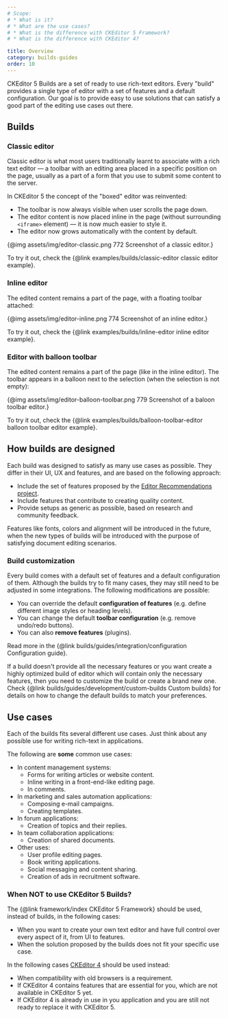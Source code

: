 ```yaml
---
# Scope:
# * What is it?
# * What are the use cases?
# * What is the difference with CKEditor 5 Framework?
# * What is the difference with CKEditor 4?

title: Overview
category: builds-guides
order: 10
---
```


CKEditor 5 Builds are a set of ready to use rich-text editors. Every "build" provides a single type of editor with a set of features and a default configuration. Our goal is to provide easy to use solutions that can satisfy a good part of the editing use cases out there.

## Builds

### Classic editor

Classic editor is what most users traditionally learnt to associate with a rich text editor — a toolbar with an editing area placed in a specific position on the page, usually as a part of a form that you use to submit some content to the server.

In CKEditor 5 the concept of the "boxed" editor was reinvented:

 * The toolbar is now always visible when user scrolls the page down.
 * The editor content is now placed inline in the page (without surrounding `<iframe>` element) — it is now much easier to style it.
 * The editor now grows automatically with the content by default.

{@img assets/img/editor-classic.png 772 Screenshot of a classic editor.}

To try it out, check the {@link examples/builds/classic-editor classic editor example}.

### Inline editor

The edited content remains a part of the page, with a floating toolbar attached:

{@img assets/img/editor-inline.png 774 Screenshot of an inline editor.}

To try it out, check the {@link examples/builds/inline-editor inline editor example}.

### Editor with balloon toolbar

The edited content remains a part of the page (like in the inline editor). The toolbar appears in a balloon next to the selection (when the selection is not empty):

{@img assets/img/editor-balloon-toolbar.png 779 Screenshot of a baloon toolbar editor.}

To try it out, check the {@link examples/builds/balloon-toolbar-editor balloon toolbar editor example}.

## How builds are designed

Each build was designed to satisfy as many use cases as possible. They differ in their UI, UX and features, and are based on the following approach:

* Include the set of features proposed by the [Editor Recommendations project](https://ckeditor.github.io/editor-recommendations/).
* Include features that contribute to creating quality content.
* Provide setups as generic as possible, based on research and community feedback.

<info-box>
	Features like fonts, colors and alignment will be introduced in the future, when the new types of builds will be introduced with the purpose of satisfying document editing scenarios.
</info-box>

### Build customization

Every build comes with a default set of features and a default configuration of them. Although the builds try to fit many cases, they may still need to be adjusted in some integrations. The following modifications are possible:

 * You can override the default **configuration of features** (e.g. define different image styles or heading levels).
 * You can change the default **toolbar configuration** (e.g. remove undo/redo buttons).
 * You can also **remove features** (plugins).

Read more in the {@link builds/guides/integration/configuration Configuration guide}.

If a build doesn't provide all the necessary features or you want create a highly optimized build of editor which will contain only the necessary features, then you need to customize the build or create a brand new one. Check {@link builds/guides/development/custom-builds Custom builds} for details on how to change the default builds to match your preferences.

## Use cases

Each of the builds fits several different use cases. Just think about any possible use for writing rich-text in applications.

The following are **some** common use cases:

* In content management systems:
	* Forms for writing articles or website content.
	* Inline writing in a front-end-like editing page.
	* In comments.
* In marketing and sales automation applications:
	* Composing e-mail campaigns.
	* Creating templates.
* In forum applications:
	* Creation of topics and their replies.
* In team collaboration applications:
	* Creation of shared documents.
* Other uses:
	* User profile editing pages.
	* Book writing applications.
	* Social messaging and content sharing.
	* Creation of ads in recruitment software.

### When NOT to use CKEditor 5 Builds?

The {@link framework/index CKEditor 5 Framework} should be used, instead of builds, in the following cases:

* When you want to create your own text editor and have full control over every aspect of it, from UI to features.
* When the solution proposed by the builds does not fit your specific use case.

In the following cases [CKEditor 4](https://ckeditor.com/ckeditor-4/) should be used instead:

* When compatibility with old browsers is a requirement.
* If CKEditor 4 contains features that are essential for you, which are not available in CKEditor 5 yet.
* If CKEditor 4 is already in use in you application and you are still not ready to replace it with CKEditor 5.

<!-- TODO 1 -->
